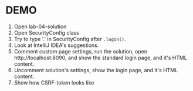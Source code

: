 # DEMO

1. Open lab-04-solution
1. Open SecurityConfig class
1. Try to type '.' in SecurityConfig after `.login()`.
1. Look at IntelliJ IDEA's suggestions.
1. Comment custom page settings, run the solution, open http://localhost:8090,
   and show the standard login page, and it's HTML content.
1. Uncomment solution's settings, show the login page, and it's HTML content.
1. Show how CSRF-token looks like
